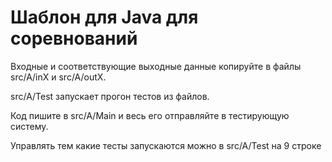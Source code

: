 # Шаблон для Java для соревнований  
  
Входные и соответствующие выходные данные копируйте в файлы src/A/inX и src/A/outX.  

src/A/Test запускает прогон тестов из файлов.  

Код пишите в src/A/Main и весь его отправляйте в тестирующую систему.  

Управлять тем какие тесты запускаются можно в src/A/Test на 9 строке